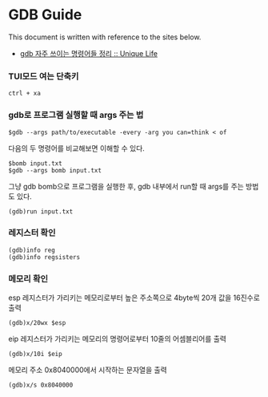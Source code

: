 # GDB Guide

This document is written with reference to the sites below.

- [gdb 자주 쓰이는 명령어들 정리 :: Unique Life](https://horae.tistory.com/entry/gdb-%EC%9E%90%EC%A3%BC-%EC%93%B0%EC%9D%B4%EB%8A%94-%EB%AA%85%EB%A0%B9%EC%96%B4%EB%93%A4-%EC%A0%95%EB%A6%AC)

### TUI모드 여는 단축키

	ctrl + xa

### gdb로 프로그램 실행할 때 args 주는 법

	$gdb --args path/to/executable -every -arg you can=think < of
다음의 두 명령어를 비교해보면 이해할 수 있다.

	$bomb input.txt
	$gdb --args bomb input.txt
그냥 gdb bomb으로 프로그램을 실행한 후, gdb 내부에서 run할 때 args를 주는 방법도 있다.
	
	(gdb)run input.txt

### 레지스터 확인

	(gdb)info reg
	(gdb)info regsisters

### 메모리 확인
esp 레지스터가 가리키는 메모리로부터 높은 주소쪽으로 4byte씩 20개 값을 16진수로 출력

	(gdb)x/20wx $esp
eip 레지스터가 가리키는 메모리의 명령어로부터 10줄의 어셈블리어를 출력

	(gdb)x/10i $eip
메모리 주소 0x8040000에서 시작하는 문자열을 출력

	(gdb)x/s 0x8040000
